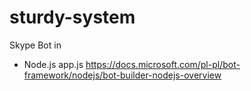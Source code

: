 # sturdy-system
Skype Bot in 

* Node.js app.js  https://docs.microsoft.com/pl-pl/bot-framework/nodejs/bot-builder-nodejs-overview
